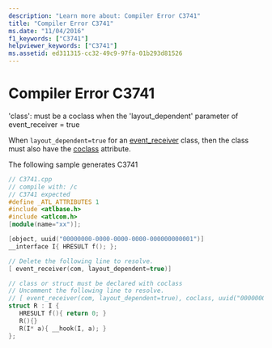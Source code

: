 ```yaml
---
description: "Learn more about: Compiler Error C3741"
title: "Compiler Error C3741"
ms.date: "11/04/2016"
f1_keywords: ["C3741"]
helpviewer_keywords: ["C3741"]
ms.assetid: ed311315-cc32-49c9-97fa-01b293d81526
---
```

# Compiler Error C3741

'class': must be a coclass when the 'layout_dependent' parameter of event_receiver = true

When `layout_dependent=true` for an [event_receiver](../../windows/attributes/event-receiver.md) class, then the class must also have the [coclass](../../windows/attributes/coclass.md) attribute.

The following sample generates C3741

```cpp
// C3741.cpp
// compile with: /c
// C3741 expected
#define _ATL_ATTRIBUTES 1
#include <atlbase.h>
#include <atlcom.h>
[module(name="xx")];

[object, uuid("00000000-0000-0000-0000-000000000001")]
__interface I{ HRESULT f(); };

// Delete the following line to resolve.
[ event_receiver(com, layout_dependent=true)]

// class or struct must be declared with coclass
// Uncomment the following line to resolve.
// [ event_receiver(com, layout_dependent=true), coclass, uuid("00000000-0000-0000-0000-000000000002")]
struct R : I {
   HRESULT f(){ return 0; }
   R(){}
   R(I* a){ __hook(I, a); }
};
```
